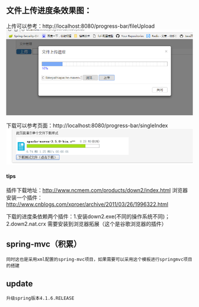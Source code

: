 ## 文件上传进度条效果图：
上传可以参考：http://localhost:8080/progress-bar/fileUpload     
![image](https://github.com/ninuxGithub/progress-bar/blob/master/demo.png)      


下载可以参考页面：http://localhost:8080/progress-bar/singleIndex       
![image](https://github.com/ninuxGithub/progress-bar/blob/master/down.png)      

#### tips
插件下载地址：http://www.ncmem.com/products/down2/index.html
浏览器安装一个插件：
http://www.cnblogs.com/xproer/archive/2011/03/26/1996322.html

下载的进度条依赖两个插件：1.安装down2.exe(不同的操作系统不同)； 2.down2.nat.crx 需要安装到浏览器拓展（这个是谷歌浏览器的插件）


## spring-mvc（积累）
	同时这也是采用xml配置的spring-mvc项目，如果需要可以采用这个模板进行springmvc项目的搭建
	
	
	
## update
	升级spring版本4.1.6.RELEASE
	